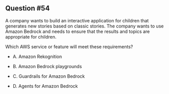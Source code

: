 ## Question #54

 A company wants to build an interactive application for children that generates new stories based on classic stories. The company wants to use Amazon Bedrock and needs to ensure that the results and topics are appropriate for children.

Which AWS service or feature will meet these requirements?

- A. Amazon Rekognition

- B. Amazon Bedrock playgrounds

- C. Guardrails for Amazon Bedrock

- D. Agents for Amazon Bedrock